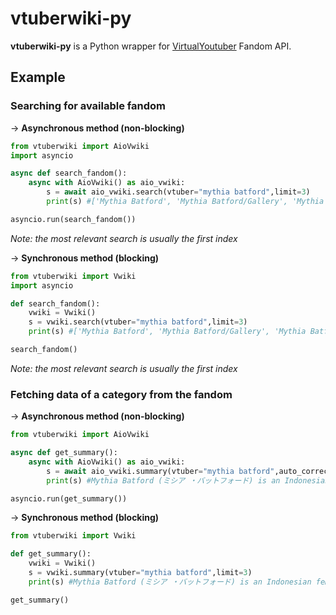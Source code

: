 # vtuberwiki-py

**vtuberwiki-py** is a Python wrapper for [VirtualYoutuber](https://virtualyoutuber.fandom.com/wiki/Virtual_YouTuber_Wiki) Fandom API.

## Example

### Searching for available fandom

→ **Asynchronous method (non-blocking)**

```py
from vtuberwiki import AioVwiki
import asyncio

async def search_fandom():
    async with AioVwiki() as aio_vwiki:
        s = await aio_vwiki.search(vtuber="mythia batford",limit=3)
        print(s) #['Mythia Batford', 'Mythia Batford/Gallery', 'Mythia Batford/Discography']

asyncio.run(search_fandom())
```

_Note: the most relevant search is usually the first index_

→ **Synchronous method (blocking)**

```py
from vtuberwiki import Vwiki
import asyncio

def search_fandom():
    vwiki = Vwiki()
    s = vwiki.search(vtuber="mythia batford",limit=3)
    print(s) #['Mythia Batford', 'Mythia Batford/Gallery', 'Mythia Batford/Discography']

search_fandom()
```

_Note: the most relevant search is usually the first index_

### Fetching data of a category from the fandom

→ **Asynchronous method (non-blocking)**

```py
from vtuberwiki import AioVwiki

async def get_summary():
    async with AioVwiki() as aio_vwiki:
        s = await aio_vwiki.summary(vtuber="mythia batford",auto_correct=True)
        print(s) #Mythia Batford (ミシア ・バットフォード) is an Indonesian female Virtual Youtuber. She uses both Indonesian and English on her stream.

asyncio.run(get_summary())
```

→ **Synchronous method (blocking)**

```py
from vtuberwiki import Vwiki

def get_summary():
    vwiki = Vwiki()
    s = vwiki.summary(vtuber="mythia batford",limit=3)
    print(s) #Mythia Batford (ミシア ・バットフォード) is an Indonesian female Virtual Youtuber. She uses both Indonesian and English on her stream.

get_summary()
```
